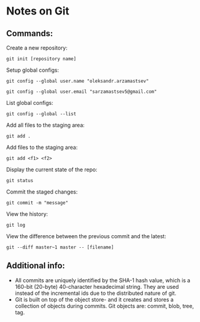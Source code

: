 # Notes on Git

## Commands:
Create a new repository:

  `git init [repository name]`

Setup global configs:

   `git config --global user.name "oleksandr.arzamastsev"`

   `git config --global user.email "sarzamastsev5@gmail.com"`

List global configs:

   `git config --global --list`

Add all files to the staging area:

   `git add .`

Add files to the staging area:
   
   `git add <f1> <f2>`

Display the current state of the repo:
   
   `git status`

Commit the staged changes:

   `git commit -m "message"`

View the history:

   `git log`

View the difference between the previous commit and the latest:

   `git --diff master~1 master -- [filename]`

## Additional info:
* All commits are uniquely identified by the SHA-1 hash value, which is a 160-bit (20-byte) 40-character hexadecimal string. They are used instead of the incremental ids due to the distributed nature of git. 
* Git is built on top of the object store- and it creates and stores a collection of objects during commits. Git objects are: commit, blob, tree, tag.

   